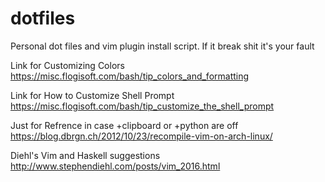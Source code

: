 # dotfiles

Personal dot files and vim plugin install script.
If it break shit it's your fault

 Link for Customizing Colors
 https://misc.flogisoft.com/bash/tip_colors_and_formatting
 
 Link for How to Customize Shell Prompt
 https://misc.flogisoft.com/bash/tip_customize_the_shell_prompt
 
 Just for Refrence in case +clipboard or +python are off
 https://blog.dbrgn.ch/2012/10/23/recompile-vim-on-arch-linux/
 
 Diehl's Vim and Haskell suggestions
 http://www.stephendiehl.com/posts/vim_2016.html
